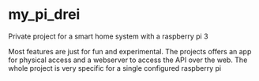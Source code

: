 # my_pi_drei

Private project for a smart home system with a raspberry pi 3

Most features are just for fun and experimental.
The projects offers an app for physical access and a webserver to access the API over the web.
The whole project is very specific for a single configured raspberry pi
